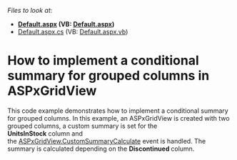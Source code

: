 <!-- default file list -->
*Files to look at*:

* **[Default.aspx](./CS/Default.aspx) (VB: [Default.aspx](./VB/Default.aspx))**
* [Default.aspx.cs](./CS/Default.aspx.cs) (VB: [Default.aspx.vb](./VB/Default.aspx.vb))
<!-- default file list end -->
# How to implement a conditional summary for grouped columns in ASPxGridView


<p>This code example demonstrates how to implement a conditional summary for grouped columns. In this example, an ASPxGridView is created with two grouped columns, a custom summary is set for the <strong>UnitsInStock</strong> column and the <a href="https://documentation.devexpress.com/#AspNet/DevExpressWebASPxGridViewASPxGridView_CustomSummaryCalculatetopic">ASPxGridView.CustomSummaryCalculate</a> event is handled. The summary is calculated depending on the <strong>Discontinued </strong>column.</p>

<br/>


